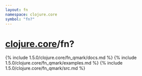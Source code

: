 ```yaml
---
layout: fn
namespace: clojure.core
symbol: "fn?"
---
```


# [clojure.core](../)/fn?

{% include 1.5.0/clojure.core/fn_qmark/docs.md %}
{% include 1.5.0/clojure.core/fn_qmark/examples.md %}
{% include 1.5.0/clojure.core/fn_qmark/src.md %}

